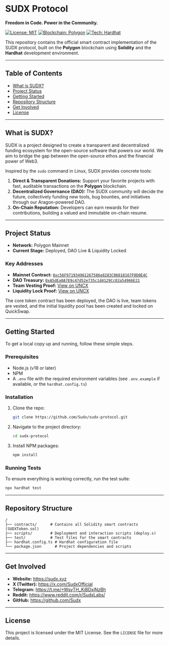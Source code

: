 # SUDX Protocol

**Freedom in Code. Power in the Community.**

[![License: MIT](https://img.shields.io/badge/License-MIT-yellow.svg)](https://opensource.org/licenses/MIT)
[![Blockchain: Polygon](https://img.shields.io/badge/Blockchain-Polygon-8a42f5.svg)](https://polygon.technology/)
[![Tech: Hardhat](https://img.shields.io/badge/Tech-Hardhat-blue.svg)](https://hardhat.org/)

This repository contains the official smart contract implementation of the SUDX protocol, built on the **Polygon** blockchain using **Solidity** and the **Hardhat** development environment.

---

## Table of Contents

- [What is SUDX?](#what-is-sudx)
- [Project Status](#project-status)
- [Getting Started](#getting-started)
- [Repository Structure](#repository-structure)
- [Get Involved](#get-involved)
- [License](#license)

---

## What is SUDX?

SUDX is a project designed to create a transparent and decentralized funding ecosystem for the open-source software that powers our world. We aim to bridge the gap between the open-source ethos and the financial power of Web3.

Inspired by the `sudo` command in Linux, SUDX provides concrete tools:
1.  **Direct & Transparent Donations:** Support your favorite projects with fast, auditable transactions on the **Polygon** blockchain.
2.  **Decentralized Governance (DAO):** The SUDX community will decide the future, collectively funding new tools, bug bounties, and initiatives through our Aragon-powered DAO.
3.  **On-Chain Reputation:** Developers can earn rewards for their contributions, building a valued and immutable on-chain resume.

---

## Project Status

*   **Network:** Polygon Mainnet
*   **Current Stage:** Deployed, DAO Live & Liquidity Locked

### Key Addresses

*   **Mainnet Contract:** [`0xc56F971934961267586e8283C06018167F0D0E4C`](https://polygonscan.com/token/0xc56F971934961267586e8283C06018167F0D0E4C)
*   **DAO Treasury:** [`0xA5dEa0A7E9c47d52e735c1d4129Cc02a54966E21`](https://app.aragon.org/dao/polygon-mainnet/0xA5dEa0A7E9c47d52e735c1d4129Cc02a54966E21/dashboard)
*   **Team Vesting Proof:** [View on UNCX](https://app.uncx.network/lockers/token/chain/137/address/0xc56f971934961267586e8283c06018167f0d0e4c)
*   **Liquidity Lock Proof:** [View on UNCX](https://app.uncx.network/lockers/univ2/chain/137/address/0x884c355bdd0332abbbf3bf7ca3f68029ae500030)

The core token contract has been deployed, the DAO is live, team tokens are vested, and the initial liquidity pool has been created and locked on QuickSwap.

---

## Getting Started

To get a local copy up and running, follow these simple steps.

### Prerequisites

*   Node.js (v18 or later)
*   NPM
*   A `.env` file with the required environment variables (see `.env.example` if available, or the `hardhat.config.ts`)

### Installation

1.  Clone the repo:
    ```sh
    git clone https://github.com/Sudx/sudx-protocol.git
    ```
2.  Navigate to the project directory:
    ```sh
    cd sudx-protocol
    ```
3.  Install NPM packages:
    ```sh
    npm install
    ```

### Running Tests

To ensure everything is working correctly, run the test suite:
```sh
npx hardhat test
```

---

## Repository Structure

```
/
├── contracts/      # Contains all Solidity smart contracts (SUDXToken.sol)
├── scripts/        # Deployment and interaction scripts (deploy.s)
├── test/           # Test files for the smart contracts
├── hardhat.config.ts # Hardhat configuration file
└── package.json      # Project dependencies and scripts
```

---

## Get Involved

*   **Website:** https://sudx.xyz
*   **X (Twitter):** https://x.com/SudxOfficial
*   **Telegram:** https://t.me/+WsyTH_KiBDxjNzBh
*   **Reddit:** https://www.reddit.com/r/SudxLabs/
*   **GitHub:** https://github.com/Sudx

---

## License

This project is licensed under the MIT License. See the `LICENSE` file for more details.
